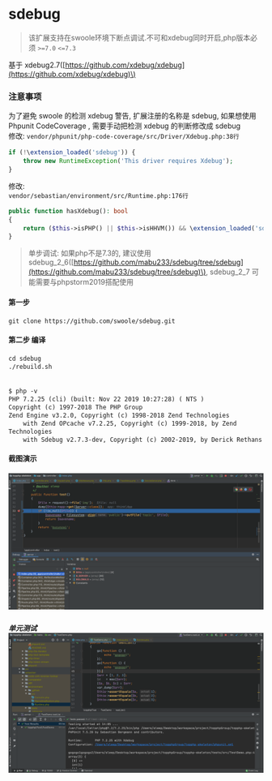 # sdebug
> 该扩展支持在swoole环境下断点调试.不可和xdebug同时开启,php版本必须  `>=7.0` `<=7.3`

基于 xdebug2.7\([https://github.com/xdebug/xdebug](https://github.com/xdebug/xdebug)\)

### 注意事项

为了避免 swoole 的检测 xdebug 警告, 扩展注册的名称是 sdebug, 如果想使用 Phpunit CodeCoverage , 需要手动把检测 xdebug 的判断修改成 sdebug  
修改:
`vendor/phpunit/php-code-coverage/src/Driver/Xdebug.php:38行`

```php
if (!\extension_loaded('sdebug')) {
    throw new RuntimeException('This driver requires Xdebug');
}
```

修改:  
`vendor/sebastian/environment/src/Runtime.php:176行`

```php
public function hasXdebug(): bool
{
    return ($this->isPHP() || $this->isHHVM()) && \extension_loaded('sdebug');
}
```

> 单步调试: 如果php不是7.3的, 建议使用 sdebug\_2\_6\([https://github.com/mabu233/sdebug/tree/sdebug](https://github.com/mabu233/sdebug/tree/sdebug)\), sdebug\_2\_7 可能需要与phpstorm2019搭配使用

#### 第一步

```shell
git clone https://github.com/swoole/sdebug.git
```

#### 第二步 编译

```shell
cd sdebug
./rebuild.sh


$ php -v
PHP 7.2.25 (cli) (built: Nov 22 2019 10:27:28) ( NTS )
Copyright (c) 1997-2018 The PHP Group
Zend Engine v3.2.0, Copyright (c) 1998-2018 Zend Technologies
    with Zend OPcache v7.2.25, Copyright (c) 1999-2018, by Zend Technologies
    with Sdebug v2.7.3-dev, Copyright (c) 2002-2019, by Derick Rethans
```

#### 截图演示

##### ![](/assets/WX20200206-134340@2x.png)

##### 单元测试![](/assets/phpunit.png)



